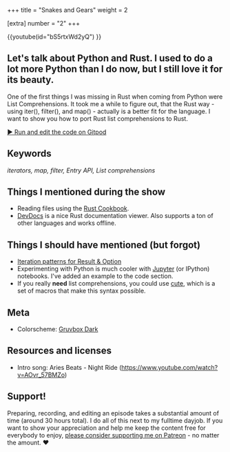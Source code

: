 +++
title = "Snakes and Gears"
weight = 2

[extra]
number = "2"
+++

{{youtube(id="bS5rtxWd2yQ") }}

<h2> Let's talk about Python and Rust. I used to do a lot more Python than I do now, but I still love it for its beauty.  
 </h2>  

<p>
One of the first things I was missing in Rust when coming from Python were List Comprehensions.   It took me a while to figure out, that the Rust way - using iter(), filter(), and map() - actually is a better fit for the language.   I want to show you how to port Rust list comprehensions to Rust.


</p>

<a target="_blank" class="button"
href="https://gitpod.io/#https://github.com/hello-rust/show/tree/master/episode/2">&#x25b6;
Run and edit the code on Gitpod</a>

## Keywords

*iterators, map, filter, Entry API, List comprehensions*

## Things I mentioned during the show

* Reading files using the [Rust Cookbook](https://rust-lang-nursery.github.io/rust-cookbook/file/read-write.html#read-lines-of-strings-from-a-file).
* [DevDocs](http://devdocs.io/) is a nice Rust documentation viewer. Also supports a ton of other languages and works offline.

## Things I should have mentioned (but forgot)

* [Iteration patterns for Result & Option](http://xion.io/post/code/rust-iter-patterns.html)
* Experimenting with Python is much cooler with [Jupyter](http://jupyter.org/) (or IPython) notebooks. I've added an example to the code section.
* If you really **need** list comprehensions, you could use [cute](https://crates.io/crates/cute), which is a set of macros that make this syntax possible.


## Meta

* Colorscheme: [Gruvbox Dark](https://github.com/morhetz/gruvbox)


## Resources and licenses

* Intro song: Aries Beats - Night Ride (https://www.youtube.com/watch?v=AOvr_57BMZo)



## Support!

Preparing, recording, and editing an episode takes a substantial amount of time
(around 30 hours total). I do all of this next to my fulltime dayjob.
If you want to show your appreciation and help me keep the content free
for everybody to enjoy, [please consider supporting me on
Patreon](https://www.patreon.com/bePatron?c=1568097) - no matter the amount. ❤️